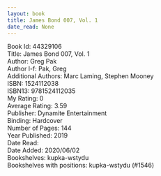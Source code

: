 ```yaml
---
layout: book
title: James Bond 007, Vol. 1
date_read: None
---
```


Book Id: 44329106<br />
Title: James Bond 007, Vol. 1<br />
Author: Greg Pak<br />
Author l-f: Pak, Greg<br />
Additional Authors: Marc Laming, Stephen Mooney<br />
ISBN: 1524112038<br />
ISBN13: 9781524112035<br />
My Rating: 0<br />
Average Rating: 3.59<br />
Publisher: Dynamite Entertainment<br />
Binding: Hardcover<br />
Number of Pages: 144<br />
Year Published: 2019<br />
Date Read: <br />
Date Added: 2020/06/02<br />
Bookshelves: kupka-wstydu<br />
Bookshelves with positions: kupka-wstydu (#1546)<br />

